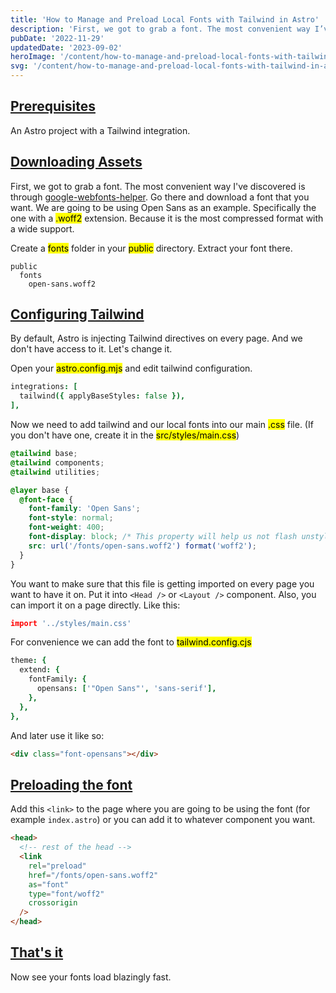 ```yaml
---
title: 'How to Manage and Preload Local Fonts with Tailwind in Astro'
description: 'First, we got to grab a font. The most convenient way I’ve discovered is through google-webfonts-helper. Go there and download a font that you want. We are going to be using Open Sans as an example. Specifically the one with a .woff2 extension. Because it is the most compressed format with a wide support.'
pubDate: '2022-11-29'
updatedDate: '2023-09-02'
heroImage: '/content/how-to-manage-and-preload-local-fonts-with-tailwind-in-astro.png'
svg: '/content/how-to-manage-and-preload-local-fonts-with-tailwind-in-astro.svg'
---
```


## [Prerequisites](#prerequisites)

An Astro project with a Tailwind integration.

## [Downloading Assets](#downloading-assets)

First, we got to grab a font. The most convenient way I've discovered is through <a href="https://gwfh.mranftl.com/fonts" target="_blank">google-webfonts-helper</a>. Go there and download a font that you want. We are going to be using Open Sans as an example. Specifically the one with a <mark>.woff2</mark> extension. Because it is the most compressed format with a wide support.

Create a <mark>fonts</mark> folder in your <mark>public</mark> directory. Extract your font there.

```
public
  fonts
    open-sans.woff2
```

## [Configuring Tailwind](#configuring-tailwind)

By default, Astro is injecting Tailwind directives on every page. And we don't have access to it. Let's change it.

Open your <mark>astro.config.mjs</mark> and edit tailwind configuration.

```coffee
integrations: [
  tailwind({ applyBaseStyles: false }),
],
```

Now we need to add tailwind and our local fonts into our main <mark>.css</mark> file. (If you don't have one, create it in the <mark>src/styles/main.css</mark>)

```css
@tailwind base;
@tailwind components;
@tailwind utilities;

@layer base {
  @font-face {
    font-family: 'Open Sans';
    font-style: normal;
    font-weight: 400;
    font-display: block; /* This property will help us not flash unstyled text for a couple hundred milliseconds, and then it would act like font-display: swap */
    src: url('/fonts/open-sans.woff2') format('woff2');
  }
}
```

You want to make sure that this file is getting imported on every page you want to have it on. Put it into `<Head />` or `<Layout />` component. Also, you can import it on a page directly. Like this:

```coffee
import '../styles/main.css'
```

For convenience we can add the font to <mark>tailwind.config.cjs</mark>

```coffee
theme: {
  extend: {
    fontFamily: {
      opensans: ['"Open Sans"', 'sans-serif'],
    },
  },
},
```

And later use it like so:

```html
<div class="font-opensans"></div>
```

## [Preloading the font](#preloading-the-font)

Add this `<link>` to the page where you are going to be using the font (for example `index.astro`) or you can add it to whatever component you want.

```html
<head>
  <!-- rest of the head -->
  <link
    rel="preload"
    href="/fonts/open-sans.woff2"
    as="font"
    type="font/woff2"
    crossorigin
  />
</head>
```

## [That's it](#thats-it)

Now see your fonts load blazingly fast.
